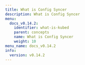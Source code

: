 ```yaml
---
title: What is Config Syncer
description: What is Config Syncer
menu:
  docs_v0.14.2:
    identifier: what-is-kubed
    parent: concepts
    name: What is Config Syncer
    weight: 10
menu_name: docs_v0.14.2
info:
  version: v0.14.2
---
```


